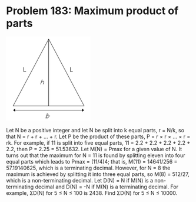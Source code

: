 # Problem 183: Maximum product of parts

![p183](img/183.gif)

Let N be a positive integer and let N be split into k equal parts, r =
N/k, so that N = r + r + ... + r. Let P be the product of these parts, P
= r × r × ... × r = rk. For example, if 11 is split into five equal
parts, 11 = 2.2 + 2.2 + 2.2 + 2.2 + 2.2, then P = 2.25 = 51.53632. Let
M(N) = Pmax for a given value of N. It turns out that the maximum for N
= 11 is found by splitting eleven into four equal parts which leads to
Pmax = (11/4)4; that is, M(11) = 14641/256 = 57.19140625, which is a
terminating decimal. However, for N = 8 the maximum is achieved by
splitting it into three equal parts, so M(8) = 512/27, which is a
non-terminating decimal. Let D(N) = N if M(N) is a non-terminating
decimal and D(N) = -N if M(N) is a terminating decimal. For example,
ΣD(N) for 5 ≤ N ≤ 100 is 2438. Find ΣD(N) for 5 ≤ N ≤ 10000.